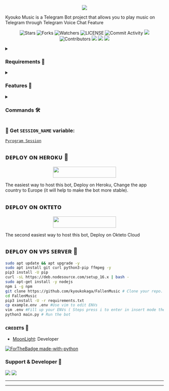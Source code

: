 <p align="center">
    <br><b></b><br>
</p>
<p align="center"><a href="https://t.me/Moon_Light_XD"><img src="https://telegra.ph/file/9426c81c863412e36f4d6.jpg"></a></p>

Kyouko Music is a Telegram Bot project that allows you to play music on Telegram through Telegram Voice Chat Feature</b><br>

<p align="center">
    <img src="https://img.shields.io/github/stars/AnonymousR1025/FallenMusic?style=for-the-badge" alt="Stars">
    <img src="https://img.shields.io/github/forks/AnonymousR1025/FallenMusic?style=for-the-badge" alt="Forks">
    <img src="https://img.shields.io/github/watchers/AnonymousR1025/FallenMusic?style=for-the-badge" alt="Watchers">
    <img src="https://img.shields.io/github/license/AnonymousR1025/FallenMusic?style=for-the-badge" alt="LICENSE">
    <img src="https://img.shields.io/github/commit-activity/w/AnonymousR1025/FallenMusic?style=for-the-badge" alt="Commit Activity">
    <a href="https://github.com/AnonymousR1025/FallenMusic/commits/AnonymousR1025"> <img src="https://img.shields.io/github/last-commit/AnonymousR1025/FallenMusic?color=blue&logo=github&logoColor=green&style=for-the-badge" /></a>
    <img src="https://img.shields.io/github/contributors/AnonymousR1025/FallenMusic?style=for-the-badge" alt="Contributors">
    <a href="https://github.com/AnonymousR1025/FallenMusic/issues"> <img src="https://img.shields.io/github/issues/AnonymousR1025/FallenMusic?color=blueviolet&logo=github&logoColor=green&style=for-the-badge" /></a>
    <a href="https://github.com/AnonymousR1025/FallenMusic"> <img src="https://img.shields.io/github/repo-size/AnonymousR1025/FallenMusic?color=orange&logo=github&logoColor=green&style=for-the-badge" /></a>
    <a href="https://pypi.org/project/Pyrogram/"> <img src="https://img.shields.io/pypi/v/pyrogram?color=yellow&label=pyrogram&logo=python&logoColor=green&style=for-the-badge" /></a>
</p>

<details>
<summary><h3> Requirements 📝</h3></summary>

- FFmpeg
- NodeJS [nodesource.com](https://nodesource.com/)
- Python 3.7 or higher
- [PyTgCalls](https://github.com/pytgcalls/pytgcalls)
</details>

<details>
<summary><h3> Features 🔮</h3></summary>

- Yt-dL Fix
- Updated Plug-in
- Super Fast Bot
- No Lag Hang
- Fast Download Song From Server
- Program Updated
- Smooth Player
</details>

<details>
<summary><h3> Commands 🛠</h3></summary> 

- `/play <song name>` - play song you requested
- `/song <song name>` - download songs you want quickly
- `/ping` - Bot Online or Offine

#### Admins Only 👷‍♂️
- `/pause` - pause song play
- `/resume` - resume song play
- `/skip` - play next song
- `/end` - stop music play
</details>

### 🧪 Get `SESSION_NAME` variable:

[``Pyrogram Session``](https://telegram.me/StringFatherBot)

## ᴅᴇᴩʟᴏʏ ᴏɴ ʜᴇʀᴏᴋᴜ 🚀

<p align="center"><a href="https://heroku.com/deploy?template=https://github.com/kyoukokaga/FallenMusic"> <img src="https://img.shields.io/badge/Deploy%20To%20Heroku-black?style=for-the-badge&logo=heroku" width="200" height="35.45"/></a></p>
The easiest way to host this bot, Deploy on Heroku, Change the app country to Europe (it will help to make the bot more stable).

## ᴅᴇᴩʟᴏʏ ᴏɴ ᴏᴋᴛᴇᴛᴏ

<p align="center"><a href="https://cloud.okteto.com/deploy?repository=https://github.com/kyoukokaga/FallenMusic"><img src="https://img.shields.io/badge/Deploy%20To%20Okteto-informational?style=for-the-badge&logo=Okteto" width="200" height="35.45"/></a></p>
The second easiest way to host this bot, Deploy on Okteto Cloud

## ᴅᴇᴘʟᴏʏ ᴏɴ ᴠᴘꜱ ꜱᴇʀᴠᴇʀ 📡

```sh
sudo apt update && apt upgrade -y
sudo apt install git curl python3-pip ffmpeg -y
pip3 install -U pip
curl -sL https://deb.nodesource.com/setup_16.x | bash -
sudo apt-get install -y nodejs
npm i -g npm
git clone https://github.com/kyoukokaga/FallenMusic # Clone your repo.
cd FallenMusic
pip3 install -U -r requirements.txt
cp example.env .env #Use vim to edit ENVs
vim .env #Fill up your ENVs ( Steps press i to enter in insert mode then edit the file. Press Esc to exit the editing mode then type :wq! and press Enter key to save the file.)
python3 main.py # Run the bot
```

### ᴄʀᴇᴅɪᴛs 💖
- [MoonLight](https://github.com/Moon_Light_Xd): Developer

[![ForTheBadge made-with-python](http://ForTheBadge.com/images/badges/made-with-python.svg)](https://www.python.org/)

### Support & Developer 🎑
<a href="https://t.me/+iPh_e-Clym41MjVl"><img src="https://img.shields.io/badge/-Support%20Group-blue.svg?style=for-the-badge&logo=Telegram"></a>
<a href="https://telegram.me/Moon_Light_Xd"><img src="https://img.shields.io/badge/%20Developer-blue.svg?style=for-the-badge&logo=Telegram"></a>

------------------------------------------------
-------------------------------------------------
